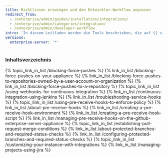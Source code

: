 ```yaml
---
title: Richtlinien erzwingen und den Entwickler-Workflow anpassen
redirect_from:
  - /enterprise/admin/guides/installation/integrations/
  - /enterprise/admin/categories/integration/
  - /enterprise/admin/developer-workflow
intro: 'In diesem Leitfaden werden die Tools beschrieben, die auf {{ site.data.variables.product.prodname_enterprise }} zum Implementieren eines Entwickler-Workflows und zum Erzwingen von Organisationsrichtlinien verfügbar sind, um das Risiko zu reduzieren und die Qualität zu erhöhen.'
versions:
  enterprise-server: '*'
---
```



### Inhaltsverzeichnis

{% topic_link_in_list /blocking-force-pushes %}
    {% link_in_list /blocking-force-pushes-on-your-appliance %}
    {% link_in_list /blocking-force-pushes-to-repositories-owned-by-a-user-account-or-organization %}
    {% link_in_list /blocking-force-pushes-to-a-repository %}
{% topic_link_in_list /using-webhooks-for-continuous-integration %}
    {% link_in_list /continuous-integration-using-jenkins %}
    {% link_in_list /troubleshooting-service-hooks %}
{% topic_link_in_list /using-pre-receive-hooks-to-enforce-policy %}
    {% link_in_list /about-pre-receive-hooks %}
    {% link_in_list /creating-a-pre-receive-hook-environment %}
    {% link_in_list /creating-a-pre-receive-hook-script %}
    {% link_in_list /managing-pre-receive-hooks-on-the-github-enterprise-server-appliance %}
{% topic_link_in_list /establishing-pull-request-merge-conditions %}
    {% link_in_list /about-protected-branches-and-required-status-checks %}
    {% link_in_list /configuring-protected-branches-and-required-status-checks %}
{% topic_link_in_list /customizing-your-instance-with-integrations %}
    {% link_in_list /managing-projects-using-jira %}
